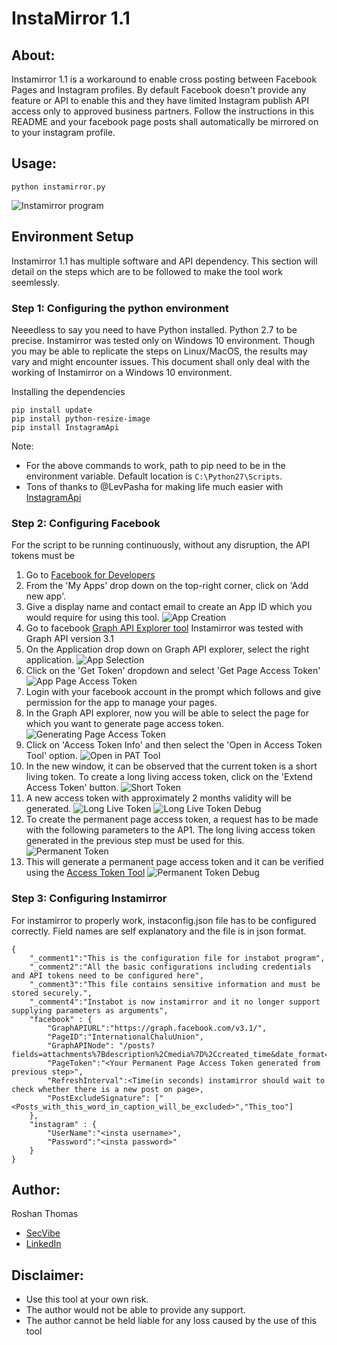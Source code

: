 # InstaMirror 1.1

## About:

Instamirror 1.1 is a workaround to enable cross posting between Facebook Pages and Instagram profiles. By default Facebook doesn't provide any feature or API to enable this and they have limited Instagram publish API access only to approved business partners. Follow the instructions in this README and your facebook page posts shall automatically be mirrored on to your instagram profile.

## Usage:
```
python instamirror.py
```
![Instamirror program](https://i.imgur.com/W37J00p.png)

## Environment Setup

Instamirror 1.1 has multiple software and API dependency. This section will detail on the steps which are to be followed to make the tool work seemlessly. 

### Step 1: Configuring the python environment
Neeedless to say you need to have Python installed. Python 2.7 to be precise. Instamirror was tested only on Windows 10 environment. Though you may be able to replicate the steps on Linux/MacOS, the results may vary and might encounter issues. This document shall only deal with the working of Instamirror on a Windows 10 environment.

Installing the dependencies
```
pip install update
pip install python-resize-image
pip install InstagramApi
```

Note: 
* For the above commands to work, path to pip need to be in the environment variable. Default location is `C:\Python27\Scripts`.
* Tons of thanks to @LevPasha for making life much easier with [InstagramApi](https://github.com/LevPasha/Instagram-API-python)


### Step 2: Configuring Facebook 
For the script to be running continuously, without any disruption, the API tokens must be 

1. Go to [Facebook for Developers](https://developers.facebook.com/)
2. From the 'My Apps' drop down on the top-right corner, click on 'Add new app'.
3. Give a display name and contact email to create an App ID which you would require for using this tool.
![App Creation](https://i.imgur.com/4DWDJfd.png)
4. Go to facebook [Graph API Explorer tool](https://developers.facebook.com/tools/explorer/) Instamirror was tested with Graph API version 3.1
5. On the Application drop down on Graph API explorer, select the right application.
![App Selection](https://i.imgur.com/8eUgBlO.png)
6. Click on the 'Get Token' dropdown and select 'Get Page Access Token'
![App Page Access Token](https://i.imgur.com/8ZgZ3HW.png)
7. Login with your facebook account in the prompt which follows and give permission for the app to manage your pages.
8. In the Graph API explorer, now you will be able to select the page for which you want to generate page access token. 
![Generating Page Access Token](https://i.imgur.com/U91Lu7Y.png)
9. Click on 'Access Token Info' and then select the 'Open in Access Token Tool' option.
![Open in PAT Tool](https://i.imgur.com/zqXYT46.png)
10. In the new window, it can be observed that the current token is a short living token.  To create a long living access token, click on the 'Extend Access Token' button.
![Short Token](https://i.imgur.com/ZfxvoxJ.png)
11. A new access token with approximately 2 months validity will be generated.
![Long Live Token](https://i.imgur.com/kIOSSkW.png)
![Long Live Token Debug](https://i.imgur.com/c3WyxZs.png)
12. To create the permanent page access token, a request has to be made with the following parameters to the AP1. The long living access token generated in the previous step must be used for this.
![Permanent Token](https://i.imgur.com/SdlHwoz.png)
13. This will generate a permanent page access token and it can be verified using the [Access Token Tool](https://developers.facebook.com/tools/debug/accesstoken/)
![Permanent Token Debug](https://i.imgur.com/ymBHCZG.png)

### Step 3: Configuring Instamirror

For instamirror to properly work, instaconfig.json file has to be configured correctly. Field names are self explanatory and the file is in json format.

```
{
	"_comment1":"This is the configuration file for instabot program",
	"_comment2":"All the basic configurations including credentials and API tokens need to be configured here",
	"_comment3":"This file contains sensitive information and must be stored securely.",
	"_comment4":"Instabot is now instamirror and it no longer support supplying parameters as arguments",
	"facebook" : {
		"GraphAPIURL":"https://graph.facebook.com/v3.1/",
		"PageID":"InternationalChaluUnion",
		"GraphAPINode": "/posts?fields=attachments%7Bdescription%2Cmedia%7D%2Ccreated_time&date_format=U&limit=1&access_token=",
		"PageToken":"<Your Permanent Page Access Token generated from previous step>",
		"RefreshInterval":<Time(in seconds) instamirror should wait to check whether there is a new post on page>,
		"PostExcludeSignature": ["<Posts_with_this_word_in_caption_will_be_excluded>","This_too"]
	},
	"instagram" : {
		"UserName":"<insta username>",
		"Password":"<insta password>"
	}
}
```


## Author:

Roshan Thomas
* [SecVibe](https://secvibe.com)
* [LinkedIn](https://www.linkedin.com/in/roshanpty/)

## Disclaimer:
- Use this tool at your own risk. 
- The author would not be able to provide any support.
- The author cannot be held liable for any loss caused by the use of this tool
